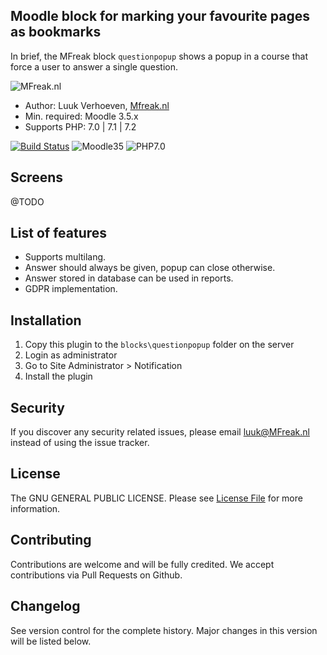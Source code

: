 ## Moodle block for marking your favourite pages as bookmarks

In brief, the MFreak block `questionpopup` shows a popup in a course that force a user to answer a 
single question.
 
![MFreak.nl](https://MFreak.nl/logo_small.png)

* Author: Luuk Verhoeven, [Mfreak.nl](http://mfreak.nl)
* Min. required: Moodle 3.5.x
* Supports PHP: 7.0 | 7.1 | 7.2 

[![Build Status](https://travis-ci.org/MFreakNL/block_questionpopup.svg?branch=master)](https://travis-ci.org/MFreakNL/block_questionpopup)
![Moodle35](https://img.shields.io/badge/moodle-3.5-brightgreen.svg)
![PHP7.0](https://img.shields.io/badge/PHP-7.0-brightgreen.svg)

## Screens
@TODO

## List of features
* Supports multilang.
* Answer should always be given, popup can close otherwise.
* Answer stored in database can be used in reports.
* GDPR implementation.

## Installation

1.  Copy this plugin to the `blocks\questionpopup` folder on the server
2.  Login as administrator
3.  Go to Site Administrator > Notification
4.  Install the plugin


## Security

If you discover any security related issues, please email [luuk@MFreak.nl](mailto:luuk@MFreak.nl) instead of using the issue tracker.

## License

The GNU GENERAL PUBLIC LICENSE. Please see [License File](LICENSE) for more information.

## Contributing

Contributions are welcome and will be fully credited. We accept contributions via Pull Requests on Github.


## Changelog

See version control for the complete history. Major changes in this version will be listed below.